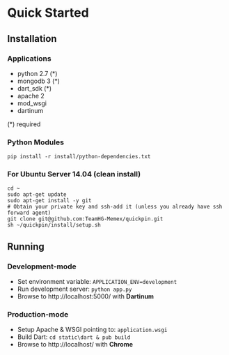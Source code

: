 # Quick Started
## Installation
### Applications
- python 2.7 (*)
- mongodb 3 (*)
- dart_sdk (*)
- apache 2
- mod_wsgi
- dartinum

(*) required

### Python Modules
```
pip install -r install/python-dependencies.txt
```

### For Ubuntu Server 14.04 (clean install)
```
cd ~
sudo apt-get update
sudo apt-get install -y git
# Obtain your private key and ssh-add it (unless you already have ssh forward agent)
git clone git@github.com:TeamHG-Memex/quickpin.git
sh ~/quickpin/install/setup.sh
```

## Running
### Development-mode
- Set environment variable: ```APPLICATION_ENV=development```
- Run development server: ```python app.py```
- Browse to http://localhost:5000/ with **Dartinum**

### Production-mode
- Setup Apache & WSGI pointing to: ```application.wsgi```
- Build Dart: ```cd static\dart & pub build```
- Browse to http://localhost/ with **Chrome**
